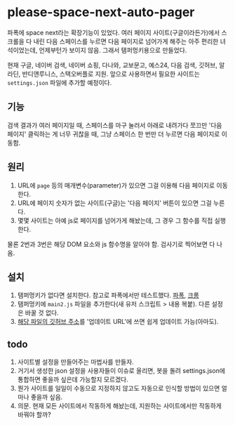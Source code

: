 # please-space-next-auto-pager

파폭에 space next라는 확장기능이 있었다. 여러 페이지 사이트(구글이라든가)에서 스크롤을 다 내린 다음 스페이스를 누르면 다음 페이지로 넘어가게 해주는 아주 편리한 녀석이었는데, 언제부턴가 보이지 않음. 그래서 탬퍼멍키용으로 만들었다.

현재 구글, 네이버 검색, 네이버 쇼핑, 다나와, 교보문고, 예스24, 다음 검색, 깃허브, 알라딘, 반디앤루니스, 스택오버플로 지원. 앞으로 사용하면서 필요한 사이트는 `settings.json` 파일에 추가할 예정이다.

## 기능
검색 결과가 여러 페이지일 때, 스페이스를 마구 눌러서 아래로 내려가다 쪼끄만 '다음 페이지' 클릭하는 게 너무 귀찮을 때, 그냥 스페이스 한 번만 더 누르면 다음 페이지로 이동함.

## 원리
1. URL에 `page` 등의 매개변수(parameter)가 있으면 그걸 이용해 다음 페이지로 이동한다.
2. URL에 페이지 숫자가 없는 사이트(구글)는 '다음 페이지' 버튼이 있으면 그걸 누른다.
3. 몇몇 사이트는 아예 js로 페이지를 넘어가게 해놨는데, 그 경우 그 함수를 직접 실행한다.

물론 2번과 3번은 해당 DOM 요소와 js 함수명을 알아야 함. 검사기로 찍어보면 다 나옴.

## 설치
1. 탬퍼멍키가 없다면 설치한다. 참고로 파폭에서만 테스트했다. [파폭](https://addons.mozilla.org/ko/firefox/addon/tampermonkey/), [크롬](https://chrome.google.com/webstore/detail/tampermonkey/dhdgffkkebhmkfjojejmpbldmpobfkfo?hl=ko)
2. 탬퍼멍키에 `main2.js` 파일을 추가한다(새 유저 스크립트 > 내용 복붙). 다른 설정은 바꿀 것 없다.
3. [해당 파일의 깃허브 주소](https://anemochore.github.io/please-space-next-auto-pager/main2.js)를 '업데이트 URL'에 쓰면 쉽게 업데이트 가능(아마도).

## todo
1. 사이트별 설정을 만들어주는 마법사를 만들자.
2. 거기서 생성한 json 설정을 사용자들이 이슈로 올리면, 봇을 돌려 settings.json에 통합하면 좋을까 싶은데 가능할지 모르겠다.
3. 뭔가 사이트를 일일이 수동으로 지정하지 않고도 자동으로 인식할 방법이 있으면 얼마나 좋을까 싶음.
4. 의문. 현재 모든 사이트에서 작동하게 해놨는데, 지원하는 사이트에서만 작동하게 바꿔야 할까?
